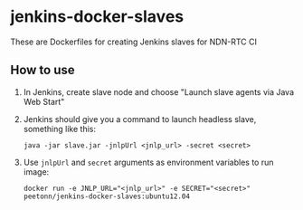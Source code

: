 # jenkins-docker-slaves
These are Dockerfiles for creating Jenkins slaves for NDN-RTC CI

## How to use
1. In Jenkins, create slave node and choose "Launch slave agents via Java Web Start"
2. Jenkins should give you a command to launch headless slave, something like this:

    ````
    java -jar slave.jar -jnlpUrl <jnlp_url> -secret <secret>
    ````


3. Use `jnlpUrl` and `secret` arguments as environment variables to run image:

    ```
    docker run -e JNLP_URL="<jnlp_url>" -e SECRET="<secret>" peetonn/jenkins-docker-slaves:ubuntu12.04
    ```
